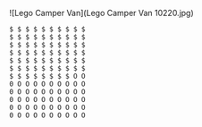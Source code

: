 ![Lego Camper Van](Lego Camper Van 10220.jpg)


    $ $ $ $ $ $ $ $ $ $
    $ $ $ $ $ $ $ $ $ $
    $ $ $ $ $ $ $ $ $ $
    $ $ $ $ $ $ $ $ $ $
    $ $ $ $ $ $ $ $ $ $
    $ $ $ $ $ $ $ $ $ $
    $ $ $ $ $ $ $ $ O O
    0 O O O O O O O O O
    0 O O O O O O O O O
    0 O O O O O O O O O
    0 O O O O O O O O O
    0 O O O O O O O O O
